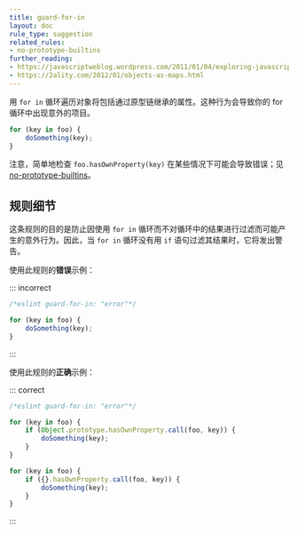 ```yaml
---
title: guard-for-in
layout: doc
rule_type: suggestion
related_rules:
- no-prototype-builtins
further_reading:
- https://javascriptweblog.wordpress.com/2011/01/04/exploring-javascript-for-in-loops/
- https://2ality.com/2012/01/objects-as-maps.html
---
```


用 `for in` 循环遍历对象将包括通过原型链继承的属性。这种行为会导致你的 for 循环中出现意外的项目。

```js
for (key in foo) {
    doSomething(key);
}
```

注意，简单地检查 `foo.hasOwnProperty(key)` 在某些情况下可能会导致错误；见 [no-prototype-builtins](no-prototype-builtins)。

## 规则细节

这条规则的目的是防止因使用 `for in` 循环而不对循环中的结果进行过滤而可能产生的意外行为。因此，当 `for in` 循环没有用 `if` 语句过滤其结果时，它将发出警告。

使用此规则的**错误**示例：

::: incorrect

```js
/*eslint guard-for-in: "error"*/

for (key in foo) {
    doSomething(key);
}
```

:::

使用此规则的**正确**示例：

::: correct

```js
/*eslint guard-for-in: "error"*/

for (key in foo) {
    if (Object.prototype.hasOwnProperty.call(foo, key)) {
        doSomething(key);
    }
}

for (key in foo) {
    if ({}.hasOwnProperty.call(foo, key)) {
        doSomething(key);
    }
}
```

:::
